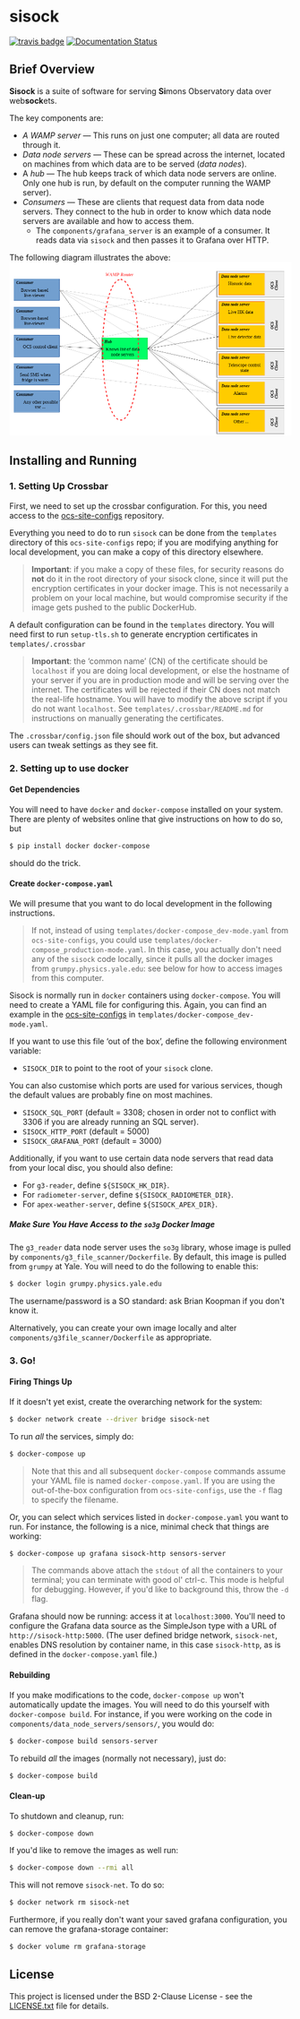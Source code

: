 # sisock

[![travis badge](https://travis-ci.com/simonsobs/sisock.svg?branch=master)](https://travis-ci.com/simonsobs/sisock)
[![Documentation Status](https://readthedocs.org/projects/sisock/badge/?version=latest)](https://sisock.readthedocs.io/en/latest/?badge=latest)

## Brief Overview

**Sisock** is a suite of software for serving **Si**mons Observatory data over
web**sock**ets.

The key components are:
- *A WAMP server* &mdash; This runs on just one computer; all data are routed
  through it.
- *Data node servers* &mdash; These can be spread across the internet, located
  on machines from which data are to be served (*data nodes*).
- A *hub* &mdash; The hub keeps track of which data node servers are online.
  Only one hub is run, by default on the computer running the WAMP server).
- *Consumers* &mdash; These are clients that request data from data node
  servers. They connect to the hub in order to know which data node servers are
  available and how to access them.
  - The `components/grafana_server` is an example of a consumer. It reads data
    via `sisock` and then passes it to Grafana over HTTP.

The following diagram illustrates the above:
![Diagram of stuff](docs/_static/diagram.png)

## Installing and Running

### 1. Setting Up Crossbar

First, we need to set up the crossbar configuration. For this, you need access
to the [ocs-site-configs](https://github.com/simonsobs/ocs-site-configs)
repository.

Everything you need to do to run `sisock` can be done from the `templates` 
directory of this `ocs-site-configs` repo; if you are modifying anything for
local development, you can make a copy of this directory elsewhere.

> **Important**: if you make a copy of these files, for security reasons do
> **not** do it in the root directory of your sisock clone, since it will put 
> the encryption certificates in your docker image. This is not necessarily a 
> problem on your local machine, but would compromise security if the image
> gets pushed to the public DockerHub.

A default configuration can be found in the `templates` directory.
You will need first to run `setup-tls.sh` to generate encryption certificates in
`templates/.crossbar`

> **Important**: the ‘common name’ (CN) of the certificate should be
> `localhost` if you are doing local development, or else the hostname of your
> server if you are in production mode and will be serving over the internet.
> The certificates will be rejected if their CN does not match the real-life
> hostname. You will have to modify the above script if you do not want
> `localhost`. See `templates/.crossbar/README.md` for instructions on manually
> generating the certificates.

The `.crossbar/config.json` file should work out of the box, but advanced users
can tweak settings as they see fit.

### 2. Setting up to use docker

#### Get Dependencies

You will need to have `docker` and `docker-compose` installed on your system.
There are plenty of websites online that give instructions on how to do so, but

```bash
$ pip install docker docker-compose
```

should do the trick.

#### Create `docker-compose.yaml`

We will presume that you want to do local development in the following
instructions.

> If not, instead of using `templates/docker-compose_dev-mode.yaml` from
> `ocs-site-configs`, you could use
> `templates/docker-compose_production-mode.yaml`. In this case, you actually
> don't need any of the `sisock` code locally, since it pulls all the docker 
> images from `grumpy.physics.yale.edu`: see below for how to access images
> from this computer.

Sisock is normally run in `docker` containers using `docker-compose`. You will
need to create a YAML file for configuring this. Again, you can find an example
in the [ocs-site-configs](https://github.com/simonsobs/ocs-site-configs) in
`templates/docker-compose_dev-mode.yaml`.

If you want to use this file ‘out of the box’, define the following environment
variable:
- `SISOCK_DIR` to point to the root of your `sisock` clone.

You can also customise which ports are used for various services, though the
default values are probably fine on most machines.
- `SISOCK_SQL_PORT` (default = 3308; chosen in order not to conflict with 3306
  if you are already running an SQL server).
- `SISOCK_HTTP_PORT` (default = 5000)
- `SISOCK_GRAFANA_PORT` (default = 3000)

Additionally, if you want to use certain data node servers that read data from
your local disc, you should also define:
- For `g3-reader`, define `${SISOCK_HK_DIR}`.
- For `radiometer-server`, define `${SISOCK_RADIOMETER_DIR}`.
- For `apex-weather-server`, define `${SISOCK_APEX_DIR}`.

##### Make Sure You Have Access to the `so3g` Docker Image

The `g3_reader` data node server uses the `so3g` library, whose image is pulled
by `components/g3_file_scanner/Dockerfile`. By default, this image is pulled
from `grumpy` at Yale. You will need to do the following to enable this:

```bash
$ docker login grumpy.physics.yale.edu
```

The username/password is a SO standard: ask Brian Koopman if you don't know it.

Alternatively, you can create your own image locally and alter
`components/g3file_scanner/Dockerfile` as appropriate.

### 3. Go!

#### Firing Things Up

If it doesn't yet exist, create the overarching network for the system:

```bash
$ docker network create --driver bridge sisock-net
```

To run *all* the services, simply do:

```bash
$ docker-compose up
```

> Note that this and all subsequent `docker-compose` commands assume your YAML
> file is named `docker-compose.yaml`. If you are using the out-of-the-box
> configuration from `ocs-site-configs`, use the `-f` flag to specify the
> filename.

Or, you can select which services listed in `docker-compose.yaml` you want to
run. For instance, the following is a nice, minimal check that things are
working:

```bash
$ docker-compose up grafana sisock-http sensors-server
```

> The commands above attach the `stdout` of all the containers to your
> terminal; you can terminate with good ol' ctrl-c. This mode is helpful for
> debugging. However, if you'd like to background this, throw the `-d` flag.

Grafana should now be running: access it at `localhost:3000`. You'll need to 
configure the Grafana data source as the SimpleJson type with a URL of
`http://sisock-http:5000`. (The user defined bridge network, `sisock-net`,
enables DNS resolution by container name, in this case `sisock-http`, as is 
defined in the `docker-compose.yaml` file.)

#### Rebuilding

If you make modifications to the code, `docker-compose up` won't automatically
update the images. You will need to do this yourself with `docker-compose
build`. For instance, if you were working on the code in
`components/data_node_servers/sensors/`, you would do:

```bash
$ docker-compose build sensors-server
```

To rebuild *all* the images (normally not necessary), just do:

```bash
$ docker-compose build
```

#### Clean-up

To shutdown and cleanup, run:

```bash
$ docker-compose down
```

If you'd like to remove the images as well run:

```bash
$ docker-compose down --rmi all
```

This will not remove `sisock-net`. To do so:

```bash
$ docker network rm sisock-net
```

Furthermore, if you really don't want your saved grafana configuration, you can
remove the grafana-storage container:

```bash
$ docker volume rm grafana-storage
```

## License

This project is licensed under the BSD 2-Clause License - see the [LICENSE.txt](LICENSE.txt) file for details.

